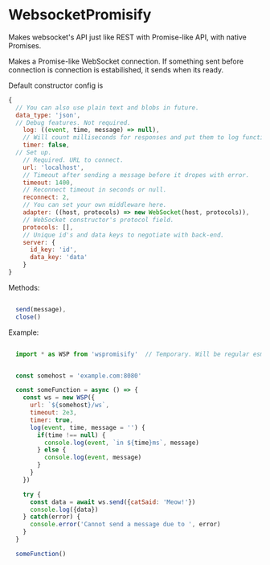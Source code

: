 # WebsocketPromisify
Makes websocket's API just like REST with Promise-like API, with native Promises.


Makes a Promise-like WebSocket connection.
If something sent before connection is connection is estabilished, it sends when its ready.


Default constructor config is
```javascript
{
  // You can also use plain text and blobs in future.
  data_type: 'json',
  // Debug features. Not required.
    log: ((event, time, message) => null),
    // Will count milliseconds for responses and put them to log function above.
    timer: false,
  // Set up.
    // Required. URL to connect.
    url: 'localhost',
    // Timeout after sending a message before it dropes with error.
    timeout: 1400,
    // Reconnect timeout in seconds or null.
    reconnect: 2,
    // You can set your own middleware here.
    adapter: ((host, protocols) => new WebSocket(host, protocols)),
    // WebSocket constructor's protocol field.
    protocols: [],
    // Unique id's and data keys to negotiate with back-end.
    server: {
      id_key: 'id',
      data_key: 'data'
    }
}
```

Methods:
```javascript

  send(message),
  close()

```

Example:
```javascript

  import * as WSP from 'wspromisify'  // Temporary. Will be regular esm.


  const somehost = 'example.com:8080'

  const someFunction = async () => {
    const ws = new WSP({
      url: `${somehost}/ws`,
      timeout: 2e3,
      timer: true,
      log(event, time, message = '') {
        if(time !== null) {
          console.log(event, `in ${time}ms`, message)
        } else {
          console.log(event, message)
        }
      }
    })

    try {
      const data = await ws.send({catSaid: 'Meow!'})
      console.log({data})
    } catch(error) {
      console.error('Cannot send a message due to ', error)
    }
  }

  someFunction()

```